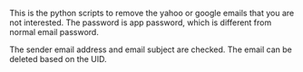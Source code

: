 This is the python scripts to remove the yahoo or google emails that you are not interested.
The password is app password, which is different from normal email password.

The sender email address and email subject are checked. The email can be deleted based on the UID. 
